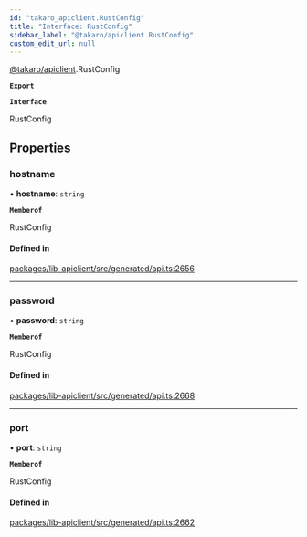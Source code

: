 ```yaml
---
id: "takaro_apiclient.RustConfig"
title: "Interface: RustConfig"
sidebar_label: "@takaro/apiclient.RustConfig"
custom_edit_url: null
---
```


[@takaro/apiclient](../modules/takaro_apiclient.md).RustConfig

**`Export`**

**`Interface`**

RustConfig

## Properties

### hostname

• **hostname**: `string`

**`Memberof`**

RustConfig

#### Defined in

[packages/lib-apiclient/src/generated/api.ts:2656](https://github.com/niekcandaele/Takaro/blob/91fb19b/packages/lib-apiclient/src/generated/api.ts#L2656)

___

### password

• **password**: `string`

**`Memberof`**

RustConfig

#### Defined in

[packages/lib-apiclient/src/generated/api.ts:2668](https://github.com/niekcandaele/Takaro/blob/91fb19b/packages/lib-apiclient/src/generated/api.ts#L2668)

___

### port

• **port**: `string`

**`Memberof`**

RustConfig

#### Defined in

[packages/lib-apiclient/src/generated/api.ts:2662](https://github.com/niekcandaele/Takaro/blob/91fb19b/packages/lib-apiclient/src/generated/api.ts#L2662)
